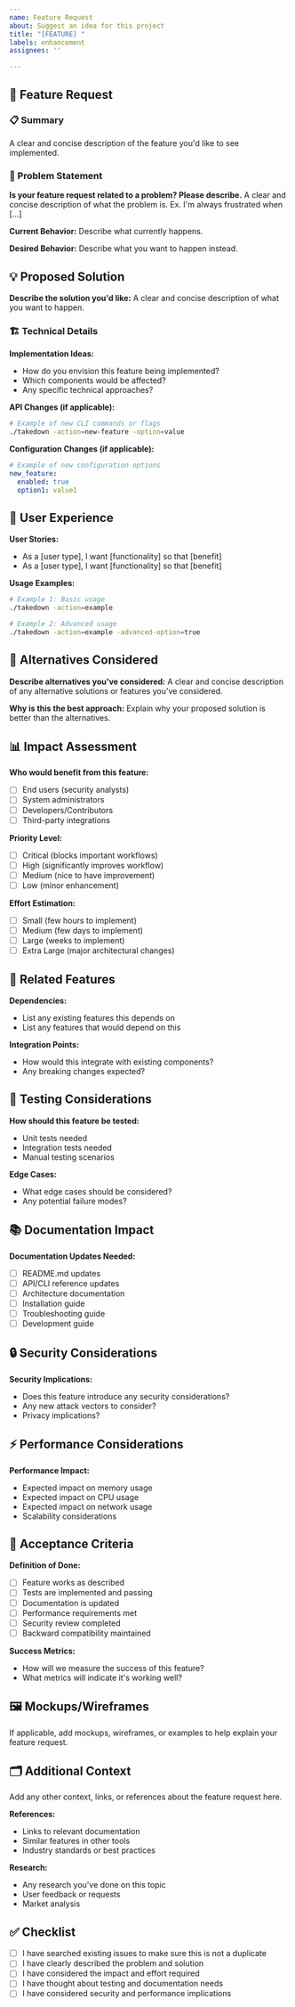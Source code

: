 ```yaml
---
name: Feature Request
about: Suggest an idea for this project
title: "[FEATURE] "
labels: enhancement
assignees: ''

---
```


## 🚀 Feature Request

### 📋 Summary

A clear and concise description of the feature you'd like to see implemented.

### 🎯 Problem Statement

**Is your feature request related to a problem? Please describe.**
A clear and concise description of what the problem is. Ex. I'm always frustrated when [...]

**Current Behavior:**
Describe what currently happens.

**Desired Behavior:**
Describe what you want to happen instead.

## 💡 Proposed Solution

**Describe the solution you'd like:**
A clear and concise description of what you want to happen.

### 🏗️ Technical Details

**Implementation Ideas:**
- How do you envision this feature being implemented?
- Which components would be affected?
- Any specific technical approaches?

**API Changes (if applicable):**
```bash
# Example of new CLI commands or flags
./takedown -action=new-feature -option=value
```

**Configuration Changes (if applicable):**
```yaml
# Example of new configuration options
new_feature:
  enabled: true
  option1: value1
```

## 🎨 User Experience

**User Stories:**
- As a [user type], I want [functionality] so that [benefit]
- As a [user type], I want [functionality] so that [benefit]

**Usage Examples:**
```bash
# Example 1: Basic usage
./takedown -action=example

# Example 2: Advanced usage
./takedown -action=example -advanced-option=true
```

## 🔄 Alternatives Considered

**Describe alternatives you've considered:**
A clear and concise description of any alternative solutions or features you've considered.

**Why is this the best approach:**
Explain why your proposed solution is better than the alternatives.

## 📊 Impact Assessment

**Who would benefit from this feature:**
- [ ] End users (security analysts)
- [ ] System administrators
- [ ] Developers/Contributors
- [ ] Third-party integrations

**Priority Level:**
- [ ] Critical (blocks important workflows)
- [ ] High (significantly improves workflow)
- [ ] Medium (nice to have improvement)
- [ ] Low (minor enhancement)

**Effort Estimation:**
- [ ] Small (few hours to implement)
- [ ] Medium (few days to implement)
- [ ] Large (weeks to implement)
- [ ] Extra Large (major architectural changes)

## 🔗 Related Features

**Dependencies:**
- List any existing features this depends on
- List any features that would depend on this

**Integration Points:**
- How would this integrate with existing components?
- Any breaking changes expected?

## 🧪 Testing Considerations

**How should this feature be tested:**
- Unit tests needed
- Integration tests needed
- Manual testing scenarios

**Edge Cases:**
- What edge cases should be considered?
- Any potential failure modes?

## 📚 Documentation Impact

**Documentation Updates Needed:**
- [ ] README.md updates
- [ ] API/CLI reference updates
- [ ] Architecture documentation
- [ ] Installation guide
- [ ] Troubleshooting guide
- [ ] Development guide

## 🔒 Security Considerations

**Security Implications:**
- Does this feature introduce any security considerations?
- Any new attack vectors to consider?
- Privacy implications?

## ⚡ Performance Considerations

**Performance Impact:**
- Expected impact on memory usage
- Expected impact on CPU usage
- Expected impact on network usage
- Scalability considerations

## 🎯 Acceptance Criteria

**Definition of Done:**
- [ ] Feature works as described
- [ ] Tests are implemented and passing
- [ ] Documentation is updated
- [ ] Performance requirements met
- [ ] Security review completed
- [ ] Backward compatibility maintained

**Success Metrics:**
- How will we measure the success of this feature?
- What metrics will indicate it's working well?

## 🖼️ Mockups/Wireframes

If applicable, add mockups, wireframes, or examples to help explain your feature request.

## 🗂️ Additional Context

Add any other context, links, or references about the feature request here.

**References:**
- Links to relevant documentation
- Similar features in other tools
- Industry standards or best practices

**Research:**
- Any research you've done on this topic
- User feedback or requests
- Market analysis

## ✅ Checklist

- [ ] I have searched existing issues to make sure this is not a duplicate
- [ ] I have clearly described the problem and solution
- [ ] I have considered the impact and effort required
- [ ] I have thought about testing and documentation needs
- [ ] I have considered security and performance implications